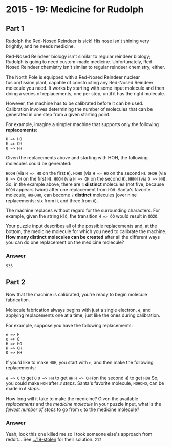 # 2015 - 19: Medicine for Rudolph
## Part 1
Rudolph the Red-Nosed Reindeer is sick! His nose isn't shining very brightly, and he needs medicine.

Red-Nosed Reindeer biology isn't similar to regular reindeer biology; Rudolph is going to need custom-made medicine. Unfortunately, Red-Nosed Reindeer chemistry isn't similar to regular reindeer chemistry, either.

The North Pole is equipped with a Red-Nosed Reindeer nuclear fusion/fission plant, capable of constructing any Red-Nosed Reindeer molecule you need. It works by starting with some input molecule and then doing a series of replacements, one per step, until it has the right molecule.

However, the machine has to be calibrated before it can be used. Calibration involves determining the number of molecules that can be generated in one step from a given starting point.

For example, imagine a simpler machine that supports only the following **replacements**:
```
H => HO
H => OH
O => HH
```
Given the replacements above and starting with HOH, the following molecules could be generated:

`HOOH` (via `H => HO` on the first `H`).
`HOHO` (via `H => HO` on the second `H`).
`OHOH` (via `H => OH` on the first `H`).
`HOOH` (via `H => OH` on the second `H`).
`HHHH` (via `O => HH`).
So, in the example above, there are `4` **distinct** molecules (not five, because `HOOH` appears twice) after one replacement from `HOH`. Santa's favorite molecule, `HOHOHO`, can become `7` **distinct** molecules (over nine replacements: six from `H`, and three from `O`).

The machine replaces without regard for the surrounding characters. For example, given the string `H2O`, the transition `H => OO` would result in `OO2O`.

Your puzzle input describes all of the possible replacements and, at the bottom, the medicine molecule for which you need to calibrate the machine. **How many distinct molecules can be created** after all the different ways you can do one replacement on the medicine molecule?
### Answer
`535`

## Part 2
Now that the machine is calibrated, you're ready to begin molecule fabrication.

Molecule fabrication always begins with just a single electron, `e`, and applying replacements one at a time, just like the ones during calibration.

For example, suppose you have the following replacements:

```
e => H
e => O
H => HO
H => OH
O => HH
```

If you'd like to make `HOH`, you start with `e`, and then make the following replacements:

`e => O` to get `O`
`O => HH` to get `HH`
`H => OH` (on the second `H`) to get `HOH`
So, you could make `HOH` after *`3` steps*. Santa's favorite molecule, `HOHOHO`, can be made in *`6` steps*.

How long will it take to make the medicine? Given the available *replacements* and the *medicine molecule* in your puzzle input, what is the *fewest number of steps* to go from `e` to the medicine molecule?

### Answer
Yeah, look this one killed me so I took someone else's approach from reddit...
See [../19-stolen](../19-stolen) for their solution.
`212`